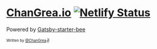 # [ChanGrea.io]([https://changrea.io](https://changrea.netlify.app/)) [![Netlify Status](https://api.netlify.com/api/v1/badges/ee45d4a6-19a4-48c4-8f94-83274056fc3d/deploy-status)](https://app.netlify.com/sites/changrea/deploys)

Powered by [Gatsby-starter-bee](https://github.com/JaeYeopHan/gatsby-starter-bee)

<sub><sup>Written by <a href="https://github.com/ChanGrea">@ChanGrea</a></sup></sub><small>✌</small>
